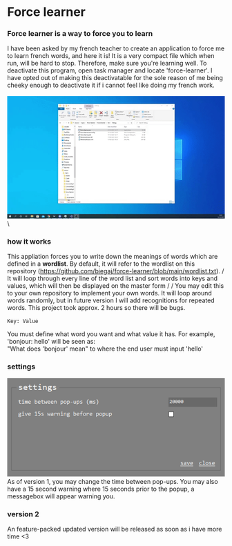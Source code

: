 # Force learner

### Force learner is a way to force you to learn
I have been asked by my french teacher to create an application to force me to learn french words, and here it is! It is a very compact file which when run, will be hard to stop. Therefore, make sure you're learning well. To deactivate this program, open task manager and locate 'force-learner'. I have opted out of making this deactivatable for the sole reason of me being cheeky enough to deactivate it if i cannot feel like doing my french work.\
\
![Example of it in action](images/example.gif)
\

### how it works
This appliation forces you to write down the meanings of words which are defined in a **wordlist**. By default, it will refer to the wordlist on this repository (https://github.com/biegaj/force-learner/blob/main/wordlist.txt). 
/
It will loop through every line of the word list and sort words into keys and values, which will then be displayed on the master form /
/
You may edit this to your own repository to implement your own words. It will loop around words randomly, but in future version I will add recognitions for repeated words. This project took approx. 2 hours so there will be bugs.
```
Key: Value 
``` 
You must define what word you want and what value it has. For example, 'bonjour: hello' will be seen as:\
"What does 'bonjour' mean" to where the end user must input 'hello' 

### settings
![Example of it in action](images/settings.PNG)
\
As of version 1, you may change the time between pop-ups. You may also have a 15 second warning where 15 seconds prior to the popup, a messagebox will appear warning you.

### version 2
An feature-packed updated version will be released as soon as i have more time <3 
